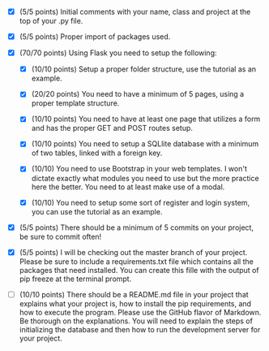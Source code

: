 - [x] (5/5 points) Initial comments with your name, class and project at the top of your .py file.

- [x] (5/5 points) Proper import of packages used.

- [x] (70/70 points) Using Flask you need to setup the following:

  - [x] (10/10 points) Setup a proper folder structure, use the tutorial as an example.

  - [x] (20/20 points) You need to have a minimum of 5 pages, using a proper template 
  structure.

  - [x] (10/10 points) You need to have at least one page that utilizes a form and has the proper GET and POST routes setup.

  - [x] (10/10 points) You need to setup a SQLlite database with a minimum of two tables, linked with a foreign key.

  - [x] (10/10) You need to use Bootstrap in your web templates. I won't dictate exactly what modules you need to use but the more practice here the better. You need to at least make use of a modal.

  - [x] (10/10) You need to setup some sort of register and login system, you can use the tutorial as an example.

- [x] (5/5 points) There should be a minimum of 5 commits on your project, be sure to commit often!

- [x] (5/5 points) I will be checking out the master branch of your project. Please be sure to include a requirements.txt file which contains all the packages that need installed. You can create this fille with the output of pip freeze at the terminal prompt.

- [ ] (10/10 points) There should be a README.md file in your project that explains what your project is, how to install the pip requirements, and how to execute the program. Please use the GitHub flavor of Markdown. Be thorough on the explanations. You will need to explain the steps of initializing the database and then how to run the development server for your project.
